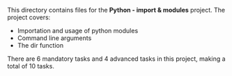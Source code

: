 This directory contains files for the **Python - import & modules** project. The project covers:

- Importation and usage of python modules
- Command line arguments
- The dir function

There are 6 mandatory tasks and 4 advanced tasks in this project, making a total of 10 tasks.
